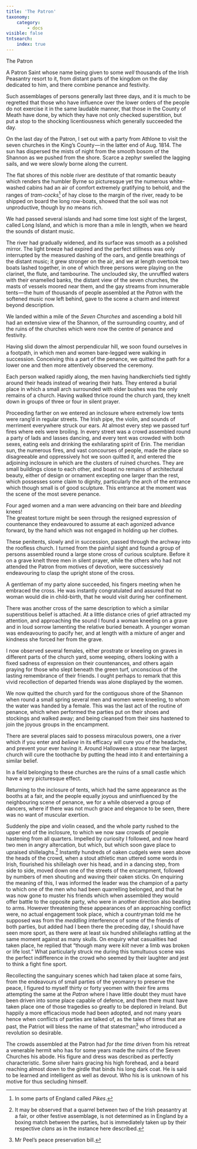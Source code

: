 ```yaml
---
title: 'The Patron'
taxonomy:
    category:
        - docs
visible: false
tntsearch:
    index: true
---
```


The Patron  
  
A Patron Saint whose name being given to some *well* thousands of the Irish Peasantry resort to it, from distant parts of the kingdom on the day dedicated to him, and there combine penance and festivity.  
  
Such assemblages of persons generally last three days, and it is much to be regretted that those who have influence over the lower orders of the people do not exercise it in the same laudable manner, that those in the County of Meath have done, by which they have not only checked superstition, but put a stop to the shocking licentiousness which generally succeeded the day.  
  
On the last day of the Patron, I set out with a party from Athlone to visit the seven churches in the King’s County — in the latter end of Aug. 1814. The sun has dispersed the mists of night from the smooth bosom of the Shannon as we pushed from the shore. Scarce a zephyr swelled the lagging sails, and we were slowly borne along the current.  
  
The flat shores of this noble river are destitute of that romantic beauty which renders the humbler Byrne so picturesque yet the numerous white-washed cabins had an air of comfort extremely gratifying to behold, and the ranges of *tram-cocks*[^1] of hay close to the margin of the river, ready to be shipped on board the long row-boats, showed that the soil was not unproductive, though by no means rich.  
  
We had passed several islands and had some time lost sight of the largest, called Long Island, and which is more than a mile in length, when we heard the sounds of distant music.  
  
The river had gradually widened, and its surface was smooth as a polished mirror. The light breeze had expired and the perfect stillness was only interrupted by the measured dashing of the oars, and gentle breathings of the distant music; it grew stronger on the air, and we at length overtook two boats lashed together, in one of which three persons were playing on the clarinet, the flute, and tambourine. The unclouded sky, the unruffled waters with their enamelled banks, the distant view of the seven churches, the masts of vessels moored near them, and the gay streams from innumerable tents — the hum of thousands of people assembled at the *Patron* with the softened music now left behind, gave to the scene a charm and interest beyond description.  
  
We landed within a mile of the *Seven Churches* and ascending a bold hill had an extensive view of the Shannon, of the surrounding country, and of the ruins of the churches which were now the centre of penance and festivity.  
  
Having slid down the almost perpendicular hill, we soon found ourselves in a footpath, in which men and women bare-legged were walking in succession. Conceiving this a part of the penance, we quitted the path for a lower one and then more attentively observed the ceremony.  
  
Each person walked rapidly along, the men having handkerchiefs tied tightly around their heads instead of wearing their hats. They entered a burial place in which a small arch surrounded with elder bushes was the only remains of a church. Having walked thrice round the church yard, they knelt down in groups of three or four in silent prayer.  
  
Proceeding farther on we entered an inclosure where extremely low tents were rang’d in regular streets. The Irish pipe, the violin, and sounds of merriment everywhere struck our ears. At almost every step we passed turf fires where eels were broiling. In every street was a crowd assembled round a party of lads and lasses dancing, and every tent was crowded with both sexes, eating eels and drinking the exhilarating spirit of Erin. The meridian sun, the numerous fires, and vast concourses of people, made the place so disagreeable and oppressively hot we soon quitted it, and entered the adjoining inclosure in which are the clusters of ruined churches. They are small buildings close to each other, and boast no remains of architectural beauty, either of design or ornament excepting one larger than the rest, which possesses some claim to dignity, particularly the arch of the entrance which though small is of good sculpture. This entrance at the moment was the scene of the most severe penance.  
  
Four aged women and a man were advancing on their bare and *bleeding* knees!  
The greatest torture might be seen through the resigned expression of countenance they endeavoured to assume at each agonized advance forward, by the hand which was not engaged in holding up her clothes.  
  
These penitents, slowly and in succession, passed through the archway into the roofless church. I turned from the painful sight and found a group of persons assembled round a large stone cross of curious sculpture. Before it on a grave knelt three men in silent prayer, while the others who had not attended the Patron from motives of devotion, were successively endeavouring to clasp the upright stone of the cross.  
  
A gentleman of my party alone succeeded, his fingers meeting when he embraced the cross. He was instantly congratulated and assured that no woman would die in child-birth, that he would visit during her confinement.  
  
There was another cross of the same description to which a similar superstitious belief is attached. At a little distance cries of grief attracted my attention, and approaching the sound I found a woman kneeling on a grave and in loud sorrow lamenting the relative buried beneath. A younger woman was endeavouring to pacify her, and at length with a mixture of anger and kindness she forced her from the grave.  
  
I now observed several females, either prostrate or kneeling on graves in different parts of the church yard, some weeping, others looking with a fixed sadness of expression on their countenances, and others again praying for those who slept beneath the green turf, unconscious of the lasting remembrance of their friends. I ought perhaps to remark that this vivid recollection of departed friends was alone displayed by the women.  
  
We now quitted the church yard for the contiguous shore of the Shannon when round a small spring several men and women were kneeling, to whom the water was handed by a female. This was the last act of the routine of penance, which when performed the parties put on their shoes and stockings and walked away; and being cleansed from their sins hastened to join the joyous groups in the encampment.  
  
There are several places said to possess miraculous powers, one a river which if you enter and *believe* in its efficacy will cure you of the headache, and prevent your ever having it. Around Halloween a stone near the largest church will cure the toothache by putting the head into it and entertaining a similar belief.  
  
In a field belonging to these churches are the ruins of a small castle which have a very picturesque effect.  
  
Returning to the inclosure of tents, which had the same appearance as the booths at a fair, and the people equally joyous and uninfluenced by the neighbouring scene of penance, we for a while observed a group of dancers, where if there was not much grace and elegance to be seen, there was no want of muscular exertion.  
  
Suddenly the pipe and violin ceased, and the whole party rushed to the upper end of the inclosure, to which we now saw crowds of people hastening from all quarters. Impelled by curiosity I followed, and now heard two men in angry altercation, but which, but which soon gave place to upraised shillelaghs.[^2] Instantly hundreds of oaken cudgels were seen above the heads of the crowd, when a stout athletic man uttered some words in Irish, flourished his shillelagh over his head, and in a dancing step, from side to side, moved down one of the streets of the encampment, followed by numbers of men shouting and waving their oaken sticks. On enquiring the meaning of this, I was informed the leader was the champion of a party to which one of the men who had been quarrelling belonged, and that he was now gone to muster his friends which when assembled they would offer battle to the opposite party, who were in another direction also beating to arms. However threatening these appearances of an approaching conflict were, no actual engagement took place, which a countryman told me he supposed was from the *meddling* interference of some of the friends of both parties, but added had I been there the preceding day, I should have seen more sport, as there were at least six hundred shillelaghs rattling at the same moment against as many skulls. On enquiry what casualities had taken place, he replied that “though many were *kilt* never a limb was broken or life lost.” What particularly struck me during this tumultuous scene was the perfect indifference in the crowd who seemed by their laughter and jest to think a fight fine sport.  
  
Recollecting the sanguinary scenes which had taken place at some fairs, from the endeavours of small parties of the yeomanry to preserve the peace, I figured to myself thirty or forty yeomen with their fire arms attempting the same at the *Patron* where I have little doubt they must have been driven into some place capable of defence, and then there must have taken place one of those tragedies so greatly to be deplored in Ireland. But happily a more efficacious mode had been adopted, and not many years hence when conflicts of parties are talked of, as the tales of times that are past, the Patriot will bless the name of that statesman[^3] who introduced a revolution so desirable.  
  
The crowds assembled at the Patron had *for the time* driven from his retreat a venerable hermit who has for some years made the ruins of the Seven Churches his abode. His figure and dress was described as perfectly characteristic. Some silver hairs gracing his high forehead, and a beard reaching almost down to the girdle that binds his long dark coat. He is said to be learned and intelligent as well as devout. Who his is is unknown of his motive for thus secluding himself.  

[^1]: In some parts of England called *Pikes*.  
  
[^2]: It may be observed that a quarrel between two of the Irish peasantry at a fair, or other festive assemblage, is not determined as in England by a boxing match between the parties, but is immediately taken up by their respective *clans* as in the instance here described.  
  
[^3]: Mr Peel’s peace preservation bill.  